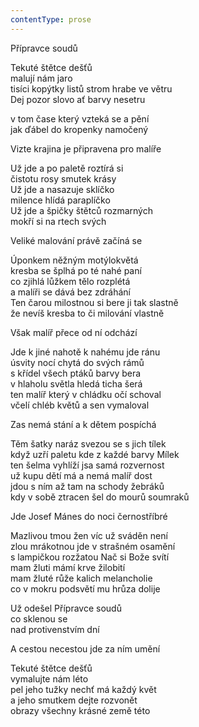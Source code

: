 ```yaml
---
contentType: prose
---
```


Přípravce soudů

Tekuté štětce dešťů  
malují nám jaro  
tisíci kopýtky listů strom hrabe ve větru  
Dej pozor slovo ať barvy nesetru

  

v tom čase který vzteká se a pění  
jak ďábel do kropenky namočený

  

Vizte krajina je připravena pro malíře

  

Už jde a po paletě roztírá si  
čistotu rosy smutek krásy  
Už jde a nasazuje sklíčko  
milence hlídá paraplíčko  
Už jde a špičky štětců rozmarných  
mokří si na rtech svých

  

Veliké malování právě začíná se

  

Úponkem něžným motýlokvětá  
kresba se šplhá po té nahé paní  
co zjihlá lůžkem tělo rozplétá  
a malíři se dává bez zdráhání  
Ten čarou milostnou si bere ji tak slastně  
že nevíš kresba to či milování vlastně

  

Však malíř přece od ní odchází

  

Jde k jiné nahotě k nahému jde ránu  
úsvity nocí chytá do svých rámů  
s křídel všech ptáků barvy bera  
v hlaholu světla hledá ticha šerá  
ten malíř který v chládku očí schoval  
včelí chléb květů a sen vymaloval

  

Zas nemá stání a k dětem pospíchá

  

Těm šatky naráz svezou se s jich tílek  
když uzří paletu kde z každé barvy Mílek  
ten šelma vyhlíží jsa samá rozvernost  
už kupu dětí má a nemá malíř dost  
jdou s ním až tam na schody žebráků  
kdy v sobě ztracen šel do mourů soumraků

  

Jde Josef Mánes do noci černostříbré

  

Mazlivou tmou žen víc už sváděn není  
zlou mrákotnou jde v strašném osamění  
s lampičkou rozžatou Nač si Bože svítí  
mam žluti mámí krve žilobití  
mam žluté růže kalich melancholie  
co v mokru podsvětí mu hrůza dolije

  

Už odešel Přípravce soudů  
co sklenou se  
nad protivenstvím dní

  

A cestou necestou jde za ním umění

  

Tekuté štětce dešťů  
vymalujte nám léto  
pel jeho tužky nechť má každý květ  
a jeho smutkem dejte rozvonět  
obrazy všechny krásné země této
